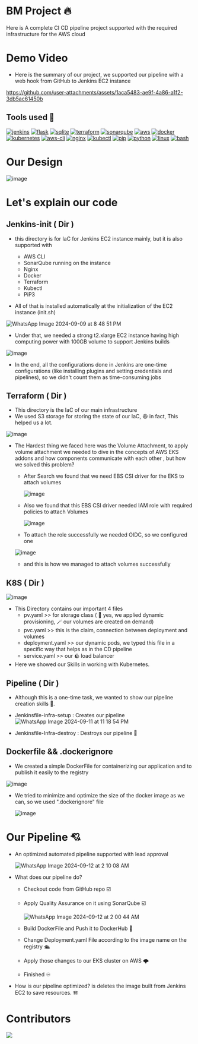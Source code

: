 # BM Project 🔥
Here is A complete CI CD pipeline project supported with the required infrastructure for the AWS cloud

# Demo Video 
- Here is the summary of our project, we supported our pipeline with a web hook from GitHub to Jenkins EC2 instance
  


https://github.com/user-attachments/assets/1aca5483-ae9f-4a86-a1f2-3db5ac61450b


## Tools used 🧰

[![jenkins][jenkins]][jenkins-url] [![flask][flask]][flask-url] 
[![sqlite][sqlite]][sqlite-url] [![terraform][terraform]][terraform-url]
[![sonarqube][sonarqube]][sonarqube-url] [![aws][aws]][aws-url] 
[![docker][docker]][docker-url] [![kubernetes][kubernetes]][kubernetes-url]
[![aws-cli][aws-cli]][aws-cli-url] [![nginx][nginx]][nginx-url] 
[![kubectl][kubectl]][kubectl-url] [![pip][pip]][pip-url]
[![python][python]][python-url] [![linux][linux]][linux-url] [![bash][bash]][bash-url]

[jenkins]: https://img.shields.io/badge/Jenkins-D24939?style=for-the-badge&logo=jenkins&logoColor=white
[jenkins-url]: https://www.jenkins.io/

[flask]: https://img.shields.io/badge/Flask-000000?style=for-the-badge&logo=flask&logoColor=white
[flask-url]: https://flask.palletsprojects.com/

[sqlite]: https://img.shields.io/badge/SQLite-003B57?style=for-the-badge&logo=sqlite&logoColor=white
[sqlite-url]: https://www.sqlite.org/

[terraform]: https://img.shields.io/badge/Terraform-623CE4?style=for-the-badge&logo=terraform&logoColor=white
[terraform-url]: https://www.terraform.io/

[sonarqube]: https://img.shields.io/badge/SonarQube-4E9BCD?style=for-the-badge&logo=sonarqube&logoColor=white
[sonarqube-url]: https://www.sonarqube.org/

[aws]: https://img.shields.io/badge/AWS-232F3E?style=for-the-badge&logo=amazonaws&logoColor=white
[aws-url]: https://aws.amazon.com/

[docker]: https://img.shields.io/badge/Docker-2496ED?style=for-the-badge&logo=docker&logoColor=white
[docker-url]: https://www.docker.com/

[kubernetes]: https://img.shields.io/badge/Kubernetes-326CE5?style=for-the-badge&logo=kubernetes&logoColor=white
[kubernetes-url]: https://kubernetes.io/

[aws-cli]: https://img.shields.io/badge/AWS%20CLI-232F3E?style=for-the-badge&logo=amazonaws&logoColor=white
[aws-cli-url]: https://aws.amazon.com/cli/

[nginx]: https://img.shields.io/badge/Nginx-009639?style=for-the-badge&logo=nginx&logoColor=white
[nginx-url]: https://www.nginx.com/

[kubectl]: https://img.shields.io/badge/Kubectl-326CE5?style=for-the-badge&logo=kubernetes&logoColor=white
[kubectl-url]: https://kubernetes.io/docs/reference/kubectl/

[pip]: https://img.shields.io/badge/Pip-3776AB?style=for-the-badge&logo=pypi&logoColor=white
[pip-url]: https://pip.pypa.io/en/stable/

[python]: https://img.shields.io/badge/Python-3776AB?style=for-the-badge&logo=python&logoColor=white
[python-url]: https://www.python.org/

[linux]: https://img.shields.io/badge/Linux-FCC624?style=for-the-badge&logo=linux&logoColor=black
[linux-url]: https://www.linux.org/

[bash]: https://img.shields.io/badge/Bash-4EAA25?style=for-the-badge&logo=gnu-bash&logoColor=white
[bash-url]: https://www.gnu.org/software/bash/

# Our Design
![image](https://github.com/user-attachments/assets/7652ca3c-5549-4c83-8b2d-67160ffd28a3)
# Let's explain our code
## Jenkins-init ( Dir )
- this directory is for IaC for Jenkins EC2 instance mainly, but it is also supported with
   * AWS CLI
   * SonarQube running on the instance
   * Nginx
   * Docker
   * Terraform
   * Kubectl
   * PiP3
    
- All of that is installed automatically at the initialization of the EC2 instance (init.sh)

![WhatsApp Image 2024-09-09 at 8 48 51 PM](https://github.com/user-attachments/assets/91fe8283-4a17-4d2a-b3d5-0b6dbfd13b81)

- Under that, we needed a strong t2.xlarge EC2 instance having high computing power with 100GB volume to support Jenkins builds
  
![image](https://github.com/user-attachments/assets/c3b93f53-c65b-41f4-91bd-9fdc0b41dad1)

- In the end, all the configurations done in Jenkins are one-time configurations (like installing plugins and setting credentials and pipelines), so we didn't count them as time-consuming jobs

## Terraform ( Dir )
- This directory is the IaC of our main infrastructure
- We used S3 storage for storing the state of our IaC, 😆 in fact, This helped us a lot.

![image](https://github.com/user-attachments/assets/8faf96ea-7c4c-4669-8233-1d277a0f4e05)

- The Hardest thing we faced here was the Volume Attachment, to apply volume attachment we needed to dive in the concepts of AWS EKS addons and how components communicate with each other , but how we solved this problem?
   * After Search we found that we need EBS CSI driver for the EKS to attach volumes

     ![image](https://github.com/user-attachments/assets/6735c4e5-cfb6-4f06-bcdb-d6cd20856b4f)

  * Also we found that this EBS CSI driver needed IAM role with required policies to attach Volumes
 
    ![image](https://github.com/user-attachments/assets/83772049-8673-40a7-9ece-274265df2c85)

  * To attach the role successfully we needed OIDC, so we configured one

  ![image](https://github.com/user-attachments/assets/5cd2c63b-75b0-4bf1-8e2b-1d43e7b5c03d)

  * and this is how we managed to attach volumes successfully
## K8S ( Dir )
![image](https://github.com/user-attachments/assets/85c6bbbc-0337-4132-89f3-70621a836785)

- This Directory contains our important 4 files
    * pv.yaml >> for storage class ( 🚀 yes, we applied dynamic provisioning, 🪄 our volumes are created on demand)
    * pvc.yaml >> this is the claim, connection between deployment and volumes
    * deployment.yaml >> our dynamic pods, we typed this file in a specific way that helps as in the CD pipeline
    * service.yaml >> our 🪨 load balancer
- Here we showed our Skills in working with Kubernetes.

## Pipeline ( Dir )
- Although this is a one-time task, we wanted to show our pipeline creation skills 🥇.
- Jenkinsfile-infra-setup : Creates our pipeline
![WhatsApp Image 2024-09-11 at 11 18 54 PM](https://github.com/user-attachments/assets/d2ed2d8f-c293-4502-afb7-9e4d77d067db)

- Jenkinsfile-Infra-destroy : Destroys our pipeline 😬

## Dockerfile && .dockerignore
- We created a simple DockerFile for containerizing our application and to publish it easily to the registry

![image](https://github.com/user-attachments/assets/6e1e28c4-5c16-40fb-b418-f554bfd49afe)

  
- We tried to minimize and optimize the size of the docker image as we can, so we used ".dockerignore" file

  ![image](https://github.com/user-attachments/assets/63f8a61b-b5f9-4110-bf3e-48ecb6cc4bca)


# Our Pipeline 💘
- An optimized automated pipeline supported with lead approval

  ![WhatsApp Image 2024-09-12 at 2 10 08 AM](https://github.com/user-attachments/assets/a9bd1a43-75e7-4b05-bc0f-c663aaaee310)

- What does our pipeline do?
  * Checkout code from GitHub repo ☑️
  * Apply Quality Assurance on it using SonarQube ☑️

    ![WhatsApp Image 2024-09-12 at 2 00 44 AM](https://github.com/user-attachments/assets/b6d7ba79-7844-47d0-b260-16b085a4e403)

  * Build DockerFile and Push it to DockerHub 🐬
  * Change Deployment.yaml File according to the image name on the registry 🛳️
  * Apply those changes to our EKS cluster on AWS 🌩️
  * Finished ♾️
- How is our pipeline optimized? is deletes the image built from Jenkins EC2 to save resources. 🪗

# Contributors
<a href="https://github.com/Atarook/library-mangment-system/graphs/contributors">
  <img src="https://contrib.rocks/image?repo=Atarook/library-mangment-system" />
</a>


